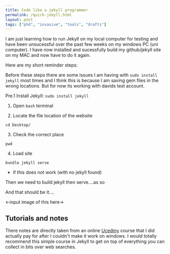 ```yaml
---
title: Code like a jekyll programmer
permalink: /quick-jekyll.html
layout: post
tags: ["phd", "invasive", "tools", "drafts"]
---
```


I am just learning how to run Jekyll on my local computer for testing and have been unsucessful over the past few weeks on my windows PC (uni computer). I have now installed and sucessfully build my github/jekyll site on my MAC and now have to do it again. 

Here are my short reminder steps:

Before these steps there are some issues I am having with `sudo install jekyll` most times and I think this is because I am saving gem files in the wrong locations. But for now its working with davids test account.

Pre.1 Install Jekyll: `sudo install jekyll`

1. Open `bash` terminal

2. Locate the file location of the website

`cd Desktop/`

3. Check the correct place

`pwd`

4. Load site

`bundle jekyll serve`

- if this does not work (with no jekyll found)

Then we need to build jekyll then serve....as so


And that should be it....

<-input image of this here->

## Tutorials and notes

There notes are directly taken from an online [Ucedmy]("") course that I did actually pay for after I couldn't make it work on windows. I would totally recommend this simple course in Jekyll to get on top of everything you can collect in bits over web searches.

